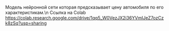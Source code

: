 Модель нейронной сети которая предсказывает цену автомобиля по его характеристикам.\n
Ссылка на Colab https://colab.research.google.com/drive/1qq5_W0VezJX2i36YVmIJeZ7ozCzk8zSq?usp=sharing
